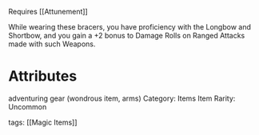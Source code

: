 Requires [[Attunement]]

While wearing these bracers, you have proficiency with the Longbow and Shortbow, and you gain a +2 bonus to Damage Rolls on Ranged Attacks made with such Weapons.

# Attributes
adventuring gear (wondrous item, arms)
Category: Items
Item Rarity: Uncommon

tags: [[Magic Items]]